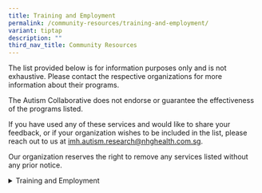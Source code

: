 ```yaml
---
title: Training and Employment
permalink: /community-resources/training-and-employment/
variant: tiptap
description: ""
third_nav_title: Community Resources
---
```

<p>The list provided below is for information purposes only and is not exhaustive.
Please contact the respective organizations for more information about
their programs.</p>
<p>The Autism Collaborative does not endorse or guarantee the effectiveness
of the programs listed.</p>
<p>If you have used any of these services and would like to share your feedback,
or if your organization wishes to be included in the list, please reach
out to us at <a href="mailto: imh.autism.research@nhghealth.com.sg" rel="noopener noreferrer nofollow" target="_blank">imh.autism.research@nhghealth.com.sg</a>.</p>
<p>Our organization reserves the right to remove any services listed without
any prior notice.</p>
<div data-type="detailGroup" class="isomer-accordion-group isomer-accordion isomer-accordion-white">
<details class="isomer-details">
<summary>Training and Employment</summary>
<div data-type="detailsContent" class="isomer-details-content">
<table style="minWidth: 50px">
<colgroup>
<col>
<col>
</colgroup>
<tbody>
<tr>
<th rowspan="1" colspan="1">
<p>Organization</p>
</th>
<th rowspan="1" colspan="1">
<p>Programme Information</p>
</th>
</tr>
<tr>
<td rowspan="1" colspan="1">
<p><strong><a href="https://www.projectdignity.sg/" rel="noopener nofollow" target="_blank">Project Dignity</a></strong>
</p>
<p></p>
<p>Contact: 9176 2115 (Whatsapp)</p>
<p>Email: <a href="mailto:trainer01@projectdignity.sg" rel="noopener noreferrer nofollow" target="_blank">trainer01@projectdignity.sg</a>
</p>
</td>
<td rowspan="1" colspan="1">
<p>Project Dignity provides skills training, placement and employment within
the F&amp;B and retail sector. Specialised programmes are available for
individuals with autism, including the Train-and-Place programme, and the
Food Safety Level 1 Programme.</p>
<p>*<em>Please note that registration with SGEnable is required for Project Dignity for subsidy purposes.</em>
</p>
</td>
</tr>
<tr>
<td rowspan="1" colspan="1">
<p><strong><a href="https://ymca.org.sg/ymca-youth-support-special-needs/" rel="noopener nofollow" target="_blank">YMCA Train and Place Series</a></strong>
</p>
<p></p>
<p>Email: <a href="mailto:trainandplace@ymca.org.sg" rel="noopener noreferrer nofollow" target="_blank">trainandplace@ymca.org.sg</a>
</p>
</td>
<td rowspan="1" colspan="1">
<p>The YMCA Train and Place series provides tailored, real-life training
to support persons with special needs in gaining employment in the service
and hospitality sector. It promotes confidence, work readiness and independent
living, with over 15 employment partners currently involved.</p>
<p><em>*Please note that there is an age requirement of 18 years and above to be eligible for this programme.</em>
</p>
</td>
</tr>
<tr>
<td rowspan="1" colspan="1">
<p><strong><a href="https://crunchyteeth.com.sg/home/" rel="noopener nofollow" target="_blank">Crunchy Teeth</a></strong>
</p>
<p></p>
<p>Contact: 9648 0067/8949 4943</p>
<p>Email: <a href="mailto:sales@woh.com.sg" rel="noopener noreferrer nofollow" target="_blank">sales@woh.com.sg</a>
</p>
</td>
<td rowspan="1" colspan="1">
<p>Crunchy Teeth is a ground-up inclusive project aimed at transforming the
employment prospects for youths and adults with autism.</p>
<ul data-tight="true" class="tight">
<li>
<p>Special Training Program: an internship program teaching basic baking
and work skills, empowering them with relevant abilities to seek employment.</p>
</li>
<li>
<p>Interns are partnered with SPED schools.</p>
</li>
</ul>
</td>
</tr>
<tr>
<td rowspan="1" colspan="1">
<p><strong><a href="https://www.me2.com.sg/artist-development-with-me2/" rel="noopener nofollow" target="_blank">Me2 Centre of Inclusive Arts</a></strong>
</p>
<p></p>
<p>Contact: 9239 2023</p>
<p>Email: <a href="mailto:askme@me2.com.sg" rel="noopener noreferrer nofollow" target="_blank">askme@me2.com.sg</a>
</p>
</td>
<td rowspan="1" colspan="1">
<p>Me2 is a social enterprise in Singapore, offering a specialised repertoire
of fun and interactive programmes. They believe in making arts accessible
so that everyone can experience or participate in the transformative impact
of the arts.</p>
<ul data-tight="true" class="tight">
<li>
<p>Artist Development with Me2: a comprehensive 6-month training programme
featuring various specialised tracks for Artists with Disabilities. These
tracks are designed to cater to individual interests and strengths, providing
their students with the skills and confidence they need to excel in their
chosen fields.</p>
</li>
</ul>
</td>
</tr>
<tr>
<td rowspan="1" colspan="1">
<p><strong><a href="https://trampolene.org/" rel="noopener nofollow" target="_blank">Trampolene</a></strong>
</p>
<p></p>
<p>Contact: 8044 0260</p>
<p>Email: <a href="mailto:contact@trampolene.org" rel="noopener noreferrer nofollow" target="_blank">contact@trampolene.org</a>
</p>
</td>
<td rowspan="1" colspan="1">
<p>Trampolene empowers individuals with autism and special needs with tailored
career pathways and development, including:</p>
<ul data-tight="true" class="tight">
<li>
<p>Skills Training</p>
</li>
<li>
<p>Guided Coaching &amp; Skills Enhancement</p>
</li>
<li>
<p>Professional Growth &amp; Development</p>
</li>
</ul>
</td>
</tr>
<tr>
<td rowspan="1" colspan="1">
<p><strong><a href="https://undifferent.sg/" rel="noopener nofollow" target="_blank">Undifferent</a></strong>
</p>
<p></p>
<p>Email: <a href="mailto:hello@undifferent.sg" rel="noopener noreferrer nofollow" target="_blank">hello@undifferent.sg</a>
</p>
</td>
<td rowspan="1" colspan="1">
<p>Students with special needs often face unique challenges in their learning
journey that can hinder their academic and social potential. These challenges
make it difficult to thrive in school, form lasting friendships and prepare
for future careers.
<br>
<br>Undifferent provides a supportive, step-by-step program designed specifically
for teenagers aged 13-17 years old. Their goal is to equip them with the
essential skills needed to navigate school, build meaningful friendships,
and confidently pursue their future goals.</p>
</td>
</tr>
</tbody>
</table>
</div>
</details>
</div>
<p></p>